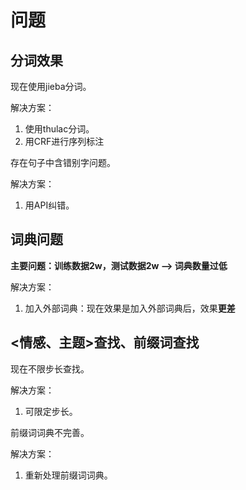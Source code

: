 # 问题

## 分词效果

现在使用jieba分词。

解决方案：
1. 使用thulac分词。
2. 用CRF进行序列标注

存在句子中含错别字问题。

解决方案：

1. 用API纠错。

## 词典问题

**主要问题：训练数据2w，测试数据2w --> 词典数量过低**

解决方案：
1. 加入外部词典：现在效果是加入外部词典后，效果**更差**

## <情感、主题>查找、前缀词查找

现在不限步长查找。

解决方案：
1. 可限定步长。

前缀词词典不完善。

解决方案：
1. 重新处理前缀词词典。



